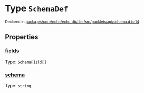 # Type `SchemaDef`
<sub>Declared in [packages/core/echo/echo-db/dist/src/packlets/api/schema.d.ts:14]()</sub>




## Properties
### [fields]()
Type: <code>[SchemaField](/api/@dxos/client/types/SchemaField)[]</code>

### [schema]()
Type: <code>string</code>
